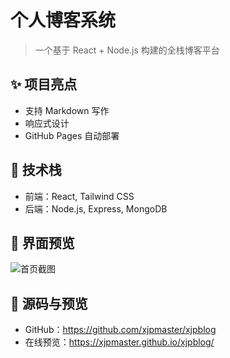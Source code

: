 # 个人博客系统
> 一个基于 React + Node.js 构建的全栈博客平台

## ✨ 项目亮点

- 支持 Markdown 写作
- 响应式设计
- GitHub Pages 自动部署

## 🧱 技术栈

- 前端：React, Tailwind CSS
- 后端：Node.js, Express, MongoDB

## 📸 界面预览

![首页截图](https://source.unsplash.com/featured/?code)

## 🔗 源码与预览

- GitHub：https://github.com/xjpmaster/xjpblog
- 在线预览：https://xjpmaster.github.io/xjpblog/
